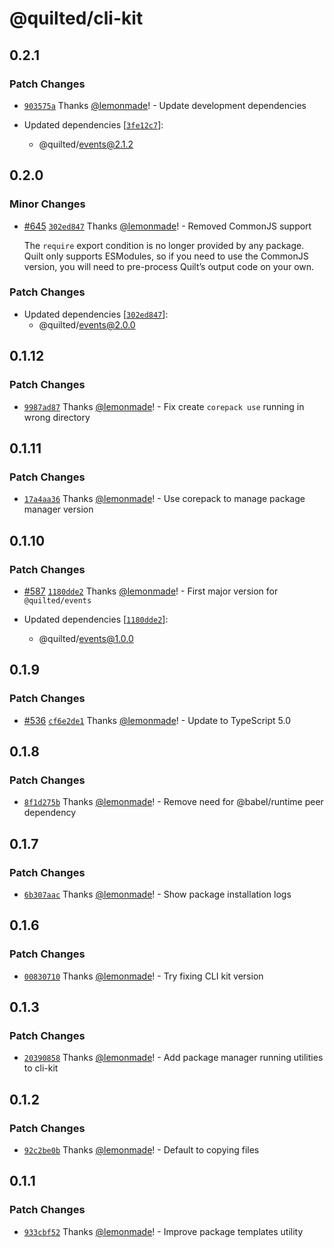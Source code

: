 # @quilted/cli-kit

## 0.2.1

### Patch Changes

- [`903575a`](https://github.com/lemonmade/quilt/commit/903575a220b72095a8ed5bffd43ad5f1a44f40a8) Thanks [@lemonmade](https://github.com/lemonmade)! - Update development dependencies

- Updated dependencies [[`3fe12c7`](https://github.com/lemonmade/quilt/commit/3fe12c79055882debdbcacf44da90f99d82cfef1)]:
  - @quilted/events@2.1.2

## 0.2.0

### Minor Changes

- [#645](https://github.com/lemonmade/quilt/pull/645) [`302ed847`](https://github.com/lemonmade/quilt/commit/302ed8479f9c035ef39d48137de958dba50690ca) Thanks [@lemonmade](https://github.com/lemonmade)! - Removed CommonJS support

  The `require` export condition is no longer provided by any package. Quilt only supports ESModules, so if you need to use the CommonJS version, you will need to pre-process Quilt’s output code on your own.

### Patch Changes

- Updated dependencies [[`302ed847`](https://github.com/lemonmade/quilt/commit/302ed8479f9c035ef39d48137de958dba50690ca)]:
  - @quilted/events@2.0.0

## 0.1.12

### Patch Changes

- [`9987ad87`](https://github.com/lemonmade/quilt/commit/9987ad87eb24c2505e8bf6ceb48fbfdd9d7fa2cf) Thanks [@lemonmade](https://github.com/lemonmade)! - Fix create `corepack use` running in wrong directory

## 0.1.11

### Patch Changes

- [`17a4aa36`](https://github.com/lemonmade/quilt/commit/17a4aa36883e05c711894ed5e211f5cf32877a31) Thanks [@lemonmade](https://github.com/lemonmade)! - Use corepack to manage package manager version

## 0.1.10

### Patch Changes

- [#587](https://github.com/lemonmade/quilt/pull/587) [`1180dde2`](https://github.com/lemonmade/quilt/commit/1180dde278793006b8ae153804130cad6dab36c2) Thanks [@lemonmade](https://github.com/lemonmade)! - First major version for `@quilted/events`

- Updated dependencies [[`1180dde2`](https://github.com/lemonmade/quilt/commit/1180dde278793006b8ae153804130cad6dab36c2)]:
  - @quilted/events@1.0.0

## 0.1.9

### Patch Changes

- [#536](https://github.com/lemonmade/quilt/pull/536) [`cf6e2de1`](https://github.com/lemonmade/quilt/commit/cf6e2de186d8644fad9afcedda85c05002e909e1) Thanks [@lemonmade](https://github.com/lemonmade)! - Update to TypeScript 5.0

## 0.1.8

### Patch Changes

- [`8f1d275b`](https://github.com/lemonmade/quilt/commit/8f1d275b6de0abbc6f61bcd5401555f6480eb474) Thanks [@lemonmade](https://github.com/lemonmade)! - Remove need for @babel/runtime peer dependency

## 0.1.7

### Patch Changes

- [`6b307aac`](https://github.com/lemonmade/quilt/commit/6b307aac84423e17286ecc8ace2170673919e6d8) Thanks [@lemonmade](https://github.com/lemonmade)! - Show package installation logs

## 0.1.6

### Patch Changes

- [`00830710`](https://github.com/lemonmade/quilt/commit/00830710c2369087457ba4e877ed767946f34c04) Thanks [@lemonmade](https://github.com/lemonmade)! - Try fixing CLI kit version

## 0.1.3

### Patch Changes

- [`20390858`](https://github.com/lemonmade/quilt/commit/2039085884e75951ff020f63a4fcc94f6d06d135) Thanks [@lemonmade](https://github.com/lemonmade)! - Add package manager running utilities to cli-kit

## 0.1.2

### Patch Changes

- [`92c2be0b`](https://github.com/lemonmade/quilt/commit/92c2be0b730ab7e31554526ec54d1eb809678162) Thanks [@lemonmade](https://github.com/lemonmade)! - Default to copying files

## 0.1.1

### Patch Changes

- [`933cbf52`](https://github.com/lemonmade/quilt/commit/933cbf52e248ccd47e9d57a50141fb888e51cbf0) Thanks [@lemonmade](https://github.com/lemonmade)! - Improve package templates utility
